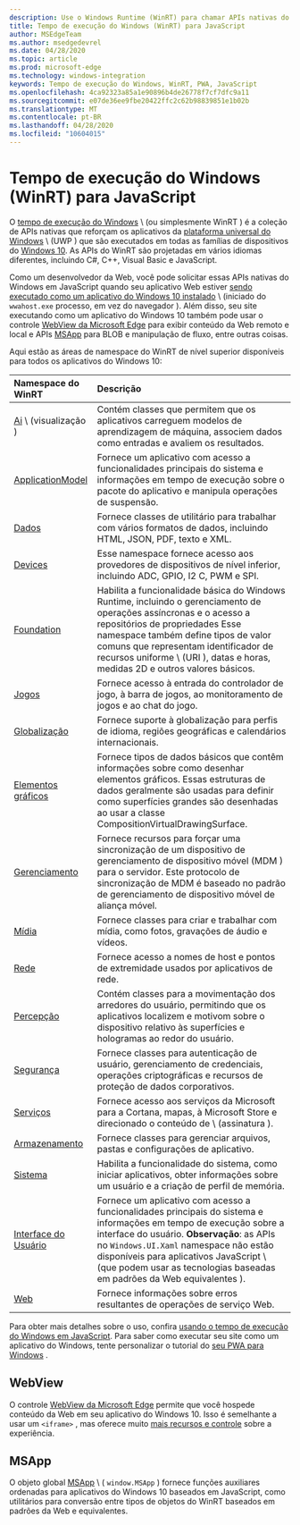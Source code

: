 ```yaml
---
description: Use o Windows Runtime (WinRT) para chamar APIs nativas do Windows a partir do seu aplicativo JavaScript.
title: Tempo de execução do Windows (WinRT) para JavaScript
author: MSEdgeTeam
ms.author: msedgedevrel
ms.date: 04/28/2020
ms.topic: article
ms.prod: microsoft-edge
ms.technology: windows-integration
keywords: Tempo de execução do Windows, WinRT, PWA, JavaScript
ms.openlocfilehash: 4ca92323a85a1e90896b4de26778f7cf7dfc9a11
ms.sourcegitcommit: e07de36ee9fbe20422ffc2c62b98839851e1b02b
ms.translationtype: MT
ms.contentlocale: pt-BR
ms.lasthandoff: 04/28/2020
ms.locfileid: "10604015"
---
```

# Tempo de execução do Windows (WinRT) para JavaScript  

O [tempo de execução do Windows](/windows/uwp/get-started/universal-application-platform-guide#how-the-universal-windows-platform-relates-to-windows-runtime-apis) \ (ou simplesmente WinRT \) é a coleção de APIs nativas que reforçam os aplicativos da [plataforma universal do Windows](/windows/uwp/get-started/universal-application-platform-guide) \ (UWP \) que são executados em todas as famílias de dispositivos do [Windows 10](/uwp/extension-sdks/device-families-overview).  As APIs do WinRT são projetadas em vários idiomas diferentes, incluindo C#, C++, Visual Basic e JavaScript.  

Como um desenvolvedor da Web, você pode solicitar essas APIs nativas do Windows em JavaScript quando seu aplicativo Web estiver [sendo executado como um aplicativo do Windows 10 instalado](../progressive-web-apps-edgehtml/windows-features.md#set-up-and-run-your-universal-windows-app) \ (iniciado do `wwahost.exe` processo, em vez do navegador \).  Além disso, seu site executando como um aplicativo do Windows 10 também pode usar o controle [WebView da Microsoft Edge](#webview) para exibir conteúdo da Web remoto e local e APIs [MSApp](#msapp) para BLOB e manipulação de fluxo, entre outras coisas.  

Aqui estão as áreas de namespace do WinRT de nível superior disponíveis para todos os aplicativos do Windows 10:  

| Namespace do WinRT | Descrição |  
|:--- |:--- |  
| [Ai](/uwp/api/windows.AI.MachineLearning.Preview) \ (visualização \) | Contém classes que permitem que os aplicativos carreguem modelos de aprendizagem de máquina, associem dados como entradas e avaliem os resultados.  |  
| [ApplicationModel](/uwp/api/windows.applicationmodel) | Fornece um aplicativo com acesso a funcionalidades principais do sistema e informações em tempo de execução sobre o pacote do aplicativo e manipula operações de suspensão.  |  
| [Dados](/uwp/api/windows.data.html) | Fornece classes de utilitário para trabalhar com vários formatos de dados, incluindo HTML, JSON, PDF, texto e XML.  |  
| [Devices](/uwp/api/windows.devices) | Esse namespace fornece acesso aos provedores de dispositivos de nível inferior, incluindo ADC, GPIO, I2 C, PWM e SPI.  |  
| [Foundation](/uwp/api/windows.foundation) | Habilita a funcionalidade básica do Windows Runtime, incluindo o gerenciamento de operações assíncronas e o acesso a repositórios de propriedades  Esse namespace também define tipos de valor comuns que representam identificador de recursos uniforme \ (URI \), datas e horas, medidas 2D e outros valores básicos.  |  
| [Jogos](/uwp/api/windows.gaming.input) |Fornece acesso à entrada do controlador de jogo, à barra de jogos, ao monitoramento de jogos e ao chat do jogo.  |  
| [Globalização](/uwp/api/windows.globalization) | Fornece suporte à globalização para perfis de idioma, regiões geográficas e calendários internacionais.  |  
| [Elementos gráficos](/uwp/api/windows.graphics) | Fornece tipos de dados básicos que contêm informações sobre como desenhar elementos gráficos.  Essas estruturas de dados geralmente são usadas para definir como superfícies grandes são desenhadas ao usar a classe CompositionVirtualDrawingSurface.  |  
| [Gerenciamento](/uwp/api/windows.management) | Fornece recursos para forçar uma sincronização de um dispositivo de gerenciamento de dispositivo móvel (MDM \) para o servidor.  Este protocolo de sincronização de MDM é baseado no padrão de gerenciamento de dispositivo móvel de aliança móvel.  |  
| [Mídia](/uwp/api/windows.media) |Fornece classes para criar e trabalhar com mídia, como fotos, gravações de áudio e vídeos.  |  
| [Rede](/uwp/api/windows.networking) |Fornece acesso a nomes de host e pontos de extremidade usados por aplicativos de rede.  |  
| [Percepção](/uwp/api/windows.perception) |Contém classes para a movimentação dos arredores do usuário, permitindo que os aplicativos localizem e motivom sobre o dispositivo relativo às superfícies e hologramas ao redor do usuário.  |  
| [Segurança](/uwp/api/windows.security.authentication.identity) | Fornece classes para autenticação de usuário, gerenciamento de credenciais, operações criptográficas e recursos de proteção de dados corporativos.  |  
| [Serviços](/uwp/api/windows.services.cortana) |Fornece acesso aos serviços da Microsoft para a Cortana, mapas, à Microsoft Store e direcionado o conteúdo de \ (assinatura \).  |  
| [Armazenamento](/uwp/api/windows.storage) |Fornece classes para gerenciar arquivos, pastas e configurações de aplicativo.  |  
| [Sistema](/uwp/api/windows.system) |Habilita a funcionalidade do sistema, como iniciar aplicativos, obter informações sobre um usuário e a criação de perfil de memória.  |  
| [Interface do Usuário](/uwp/api/windows.ui) | Fornece um aplicativo com acesso a funcionalidades principais do sistema e informações em tempo de execução sobre a interface do usuário.  **Observação**: as APIs no `Windows.UI.Xaml` namespace não estão disponíveis para aplicativos JavaScript \ (que podem usar as tecnologias baseadas em padrões da Web equivalentes \).  |  
| [Web](/uwp/api/windows.web) | Fornece informações sobre erros resultantes de operações de serviço Web.  |  

Para obter mais detalhes sobre o uso, confira [usando o tempo de execução do Windows em JavaScript](./using-the-windows-runtime-in-javascript.md).  Para saber como executar seu site como um aplicativo do Windows, tente personalizar o tutorial do [seu PWA para Windows](../progressive-web-apps/windows-features.md) .  

## WebView  

O controle [WebView da Microsoft Edge](../webview.md) permite que você hospede conteúdo da Web em seu aplicativo do Windows 10.  Isso é semelhante a usar um `<iframe>` , mas oferece muito [mais recursos e controle](../hosting/webview.md#webview-versus-iframe) sobre a experiência.  

## MSApp  

O objeto global [MSApp](./reference/msapp.md) \ ( `window.MSApp` \) fornece funções auxiliares ordenadas para aplicativos do Windows 10 baseados em JavaScript, como utilitários para conversão entre tipos de objetos do WinRT baseados em padrões da Web e equivalentes.  
